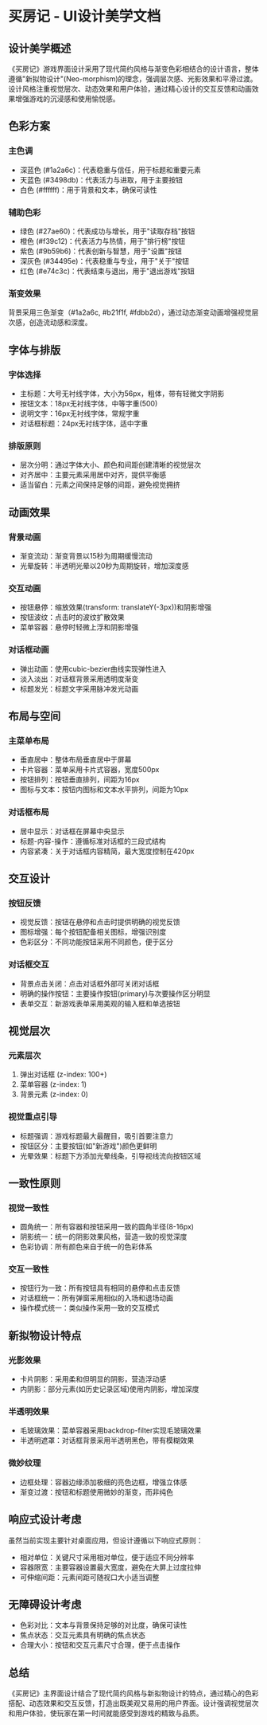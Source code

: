 # 买房记 - UI设计美学文档

## 设计美学概述

《买房记》游戏界面设计采用了现代简约风格与渐变色彩相结合的设计语言，整体遵循"新拟物设计"(Neo-morphism)的理念，强调层次感、光影效果和平滑过渡。设计风格注重视觉层次、动态效果和用户体验，通过精心设计的交互反馈和动画效果增强游戏的沉浸感和使用愉悦感。

## 色彩方案

### 主色调
- 深蓝色 (#1a2a6c)：代表稳重与信任，用于标题和重要元素
- 天蓝色 (#3498db)：代表活力与进取，用于主要按钮
- 白色 (#ffffff)：用于背景和文本，确保可读性

### 辅助色彩
- 绿色 (#27ae60)：代表成功与增长，用于"读取存档"按钮
- 橙色 (#f39c12)：代表活力与热情，用于"排行榜"按钮
- 紫色 (#9b59b6)：代表创新与智慧，用于"设置"按钮
- 深灰色 (#34495e)：代表稳重与专业，用于"关于"按钮
- 红色 (#e74c3c)：代表结束与退出，用于"退出游戏"按钮

### 渐变效果
背景采用三色渐变（#1a2a6c, #b21f1f, #fdbb2d），通过动态渐变动画增强视觉层次感，创造流动感和深度。

## 字体与排版

### 字体选择
- 主标题：大号无衬线字体，大小为56px，粗体，带有轻微文字阴影
- 按钮文本：18px无衬线字体，中等字重(500)
- 说明文字：16px无衬线字体，常规字重
- 对话框标题：24px无衬线字体，适中字重

### 排版原则
- 层次分明：通过字体大小、颜色和间距创建清晰的视觉层次
- 对齐居中：主要元素采用居中对齐，提供平衡感
- 适当留白：元素之间保持足够的间距，避免视觉拥挤

## 动画效果

### 背景动画
- 渐变流动：渐变背景以15秒为周期缓慢流动
- 光晕旋转：半透明光晕以20秒为周期旋转，增加深度感

### 交互动画
- 按钮悬停：缩放效果(transform: translateY(-3px))和阴影增强
- 按钮波纹：点击时的波纹扩散效果
- 菜单容器：悬停时轻微上浮和阴影增强

### 对话框动画
- 弹出动画：使用cubic-bezier曲线实现弹性进入
- 淡入淡出：对话框背景采用透明度渐变
- 标题发光：标题文字采用脉冲发光动画

## 布局与空间

### 主菜单布局
- 垂直居中：整体布局垂直居中于屏幕
- 卡片容器：菜单采用卡片式容器，宽度500px
- 按钮排列：按钮垂直排列，间距为16px
- 图标与文本：按钮内图标和文本水平排列，间距为10px

### 对话框布局
- 居中显示：对话框在屏幕中央显示
- 标题-内容-操作：遵循标准对话框的三段式结构
- 内容紧凑：关于对话框内容精简，最大宽度控制在420px

## 交互设计

### 按钮反馈
- 视觉反馈：按钮在悬停和点击时提供明确的视觉反馈
- 图标增强：每个按钮配备相关图标，增强识别度
- 色彩区分：不同功能按钮采用不同颜色，便于区分

### 对话框交互
- 背景点击关闭：点击对话框外部可关闭对话框
- 明确的操作按钮：主要操作按钮(primary)与次要操作区分明显
- 表单交互：新游戏表单采用美观的输入框和单选按钮

## 视觉层次

### 元素层次
1. 弹出对话框 (z-index: 100+)
2. 菜单容器 (z-index: 1)
3. 背景元素 (z-index: 0)

### 视觉重点引导
- 标题强调：游戏标题最大最醒目，吸引首要注意力
- 按钮区分：主要按钮(如"新游戏")颜色更鲜明
- 光晕效果：标题下方添加光晕线条，引导视线流向按钮区域

## 一致性原则

### 视觉一致性
- 圆角统一：所有容器和按钮采用一致的圆角半径(8-16px)
- 阴影统一：统一的阴影效果风格，营造一致的视觉深度
- 色彩协调：所有颜色来自于统一的色彩体系

### 交互一致性
- 按钮行为一致：所有按钮具有相同的悬停和点击反馈
- 对话框统一：所有弹窗采用相似的入场和退场动画
- 操作模式统一：类似操作采用一致的交互模式

## 新拟物设计特点

### 光影效果
- 卡片阴影：采用柔和但明显的阴影，营造浮动感
- 内阴影：部分元素(如历史记录区域)使用内阴影，增加深度

### 半透明效果
- 毛玻璃效果：菜单容器采用backdrop-filter实现毛玻璃效果
- 半透明遮罩：对话框背景采用半透明黑色，带有模糊效果

### 微妙纹理
- 边框处理：容器边缘添加极细的亮色边框，增强立体感
- 渐变过渡：按钮和标题使用微妙的渐变，而非纯色

## 响应式设计考虑

虽然当前实现主要针对桌面应用，但设计遵循以下响应式原则：

- 相对单位：关键尺寸采用相对单位，便于适应不同分辨率
- 容器限宽：主要容器设置最大宽度，避免在大屏上过度拉伸
- 可伸缩间距：元素间距可随视口大小适当调整

## 无障碍设计考虑

- 色彩对比：文本与背景保持足够的对比度，确保可读性
- 焦点状态：交互元素具有明确的焦点状态
- 合理大小：按钮和交互元素尺寸合理，便于点击操作

## 总结

《买房记》主界面设计结合了现代简约风格与新拟物设计的特点，通过精心的色彩搭配、动态效果和交互反馈，打造出既美观又易用的用户界面。设计强调视觉层次和用户体验，使玩家在第一时间就能感受到游戏的精致与品质。 